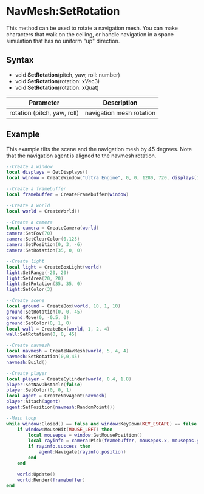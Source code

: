 # NavMesh:SetRotation

This method can be used to rotate a navigation mesh. You can make characters that walk on the ceiling, or handle navigation in a space simulation that has no uniform "up" direction.

## Syntax

- void **SetRotation**(pitch, yaw, roll: number)
- void **SetRotation**(rotation: xVec3)
- void **SetRotation**(rotation: xQuat)

| Parameter | Description |
|---|---|
| rotation (pitch, yaw, roll) | navigation mesh rotation |

## Example

This example tilts the scene and the navigation mesh by 45 degrees. Note that the navigation agent is aligned to the navmesh rotation.

```lua
--Create a window
local displays = GetDisplays()
local window = CreateWindow("Ultra Engine", 0, 0, 1280, 720, displays[1], WINDOW_CENTER | WINDOW_TITLEBAR)

--Create a framebuffer
local framebuffer = CreateFramebuffer(window)

--Create a world
local world = CreateWorld()

--Create a camera    
local camera = CreateCamera(world)
camera:SetFov(70)
camera:SetClearColor(0.125)
camera:SetPosition(0, 3, -6)
camera:SetRotation(35, 0, 0)

--Create light
local light = CreateBoxLight(world)
light:SetRange(-20, 20)
light:SetArea(20, 20)
light:SetRotation(35, 35, 0)
light:SetColor(3)

--Create scene
local ground = CreateBox(world, 10, 1, 10)
ground:SetRotation(0, 0, 45)
ground:Move(0, -0.5, 0)
ground:SetColor(0, 1, 0)
local wall = CreateBox(world, 1, 2, 4)
wall:SetRotation(0, 0, 45)

--Create navmesh
local navmesh = CreateNavMesh(world, 5, 4, 4)
navmesh:SetRotation(0,0,45)
navmesh:Build()

--Create player
local player = CreateCylinder(world, 0.4, 1.8)
player:SetNavObstacle(false)
player:SetColor(0, 0, 1)
local agent = CreateNavAgent(navmesh)
player:Attach(agent)
agent:SetPosition(navmesh:RandomPoint())

--Main loop
while window:Closed() == false and window:KeyDown(KEY_ESCAPE) == false do
    if window:MouseHit(MOUSE_LEFT) then
        local mousepos = window:GetMousePosition()
        local rayinfo = camera:Pick(framebuffer, mousepos.x, mousepos.y)
        if rayinfo.success then
            agent:Navigate(rayinfo.position)
        end
    end

    world:Update()
    world:Render(framebuffer)
end
```
